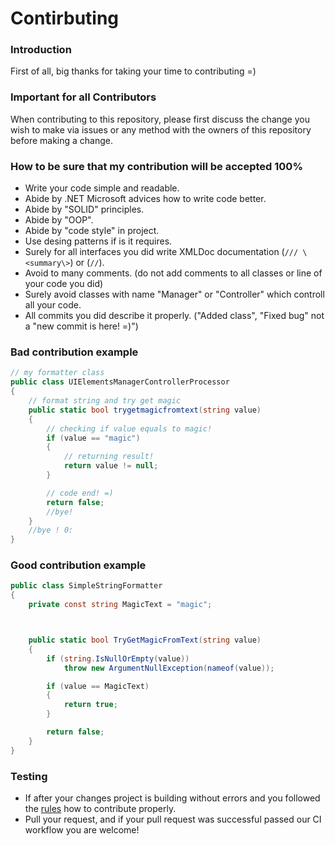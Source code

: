 # Contirbuting

### Introduction
First of all, big thanks for taking your time to contributing =) 

### Important for all Contributors
When contributing to this repository, please first discuss the change you wish to make via issues or any method with the owners of this repository before making a change.

### How to be sure that my contribution will be accepted 100%
* Write your code simple and readable.
* Abide by .NET Microsoft advices how to write code better.
* Abide by "SOLID" principles.
* Abide by "OOP".
* Abide by "code style" in project.
* Use desing patterns if is it requires.
* Surely for all interfaces you did write XMLDoc documentation (`/// \<summary\>`) or (`//`).
* Avoid to many comments. (do not add comments to all classes or line of your code you did)
* Surely avoid classes with name "Manager" or "Controller" which controll all your code.
* All commits you did describe it properly. ("Added class", "Fixed bug" not a "new commit is here! =)")

### Bad contribution example
```cs
// my formatter class
public class UIElementsManagerControllerProcessor
{
    // format string and try get magic
    public static bool trygetmagicfromtext(string value)
    {
        // checking if value equals to magic!
        if (value == "magic")
        {
            // returning result!
            return value != null;
        }

        // code end! =)
        return false;
        //bye!
    }
    //bye ! 0:
}
```

### Good contribution example
```cs
public class SimpleStringFormatter
{
    private const string MagicText = "magic";



    public static bool TryGetMagicFromText(string value)
    {
        if (string.IsNullOrEmpty(value))
            throw new ArgumentNullException(nameof(value));

        if (value == MagicText)
        {
            return true;
        }

        return false;
    }
}
```

### Testing
* If after your changes project is building without errors and you followed the [rules](https://github.com/sunnamed434/UIElementsUnturned/blob/main/CONTRIBUTING.md#how-to-be-sure-that-my-contribution-will-be-accepted-100) how to contribute properly.
* Pull your request, and if your pull request was successful passed our CI workflow you are welcome!
